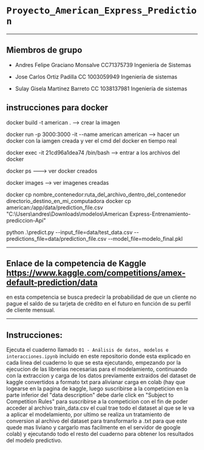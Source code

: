 # `Proyecto_American_Express_Prediction`

---------
## Miembros de grupo

  - Andres Felipe Graciano Monsalve CC71375739 Ingeniería de Sistemas 

  - Jose Carlos Ortiz Padilla CC 1003059949 Ingeniería de sistemas 

  - Sulay Gisela Martínez Barreto CC 1038137981 Ingeniería de sistemas
## instrucciones para docker
docker build -t american . --> crear la imagen

docker run -p 3000:3000 -it --name american american --> hacer un docker con la iamgen creada y ver el cmd del docker en tiempo real

docker exec -it 21cd96a1dea74 /bin/bash --> entrar a los archivos del docker

docker ps ---> ver docker creados

docker images --> ver imagenes creadas

docker cp nombre_contenedor:ruta_del_archivo_dentro_del_contenedor directorio_destino_en_mi_computadora docker cp american:/app/data/prediction_file.csv "C:\Users\andres\Downloads\modelos\American Express-Entrenamiento-prediccion-Api"

python .\predict.py --input_file=data/test_data.csv --predictions_file=data/prediction_file.csv --model_file=modelo_final.pkl

---------
## Enlace de la competencia de Kaggle https://www.kaggle.com/competitions/amex-default-prediction/data
en esta competencia se busca predecir la probabilidad de que un cliente no pague el saldo de su tarjeta de crédito en el futuro en función de su perfil de cliente mensual.

---------
## Instrucciones:
Ejecuta el cuaderno llamado `01 - Análisis de datos, modelos e interacciones.ipynb` incluido en este repositorio donde esta explicado en cada linea del cuaderno lo que se esta ejecutando, empezando por la ejecucion de las librerias necesarias para el modelamiento, continuando con la extraccion y carga de los datos previamente extraidos del dataset de kaggle convertidos a formato txt para alivianar carga en colab (hay que logearse en la pagina de kaggle, luego suscribirse a la competicion en la parte inferior del "data description" debe darle click en "Subject to Competition Rules" para suscribirse a la competicion con el fin de poder acceder al archivo train_data.csv el cual trae todo el dataset al que se le va a aplicar el modelamiento, por ultimo se realiza un tratamiento de conversion al archivo del dataset para transformarlo a .txt para que este quede mas liviano y cargarlo mas facilmente en el servidor de google colab) y ejecutando todo el resto del cuaderno para obtener los resultados del modelo predictivo.
